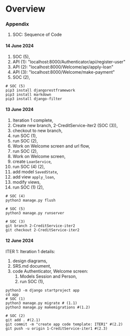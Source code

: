 # Overview

### Appendix
1. SOC: Sequence of Code

#### 14 June 2024

1. SOC (5),
2. API (1): "localhost:8000/Authenticator/api/register-user"
3. API (2): "localhost:8000/Welcome/api/apply-loan"
4. API (3): "localhost:8000/Welcome/make-payment"
5. SOC (2),

```shell
# SOC (5)
pip3 install djangorestframework
pip3 install markdown
pip3 install django-filter
```

#### 13 June 2024

1. Iteration 1 complete,
2. Create new branch, 2-CreditService-iter2 (SOC (3)),
3. checkout to new branch,
4. run SOC (1),
5. run SOC (2),
6. Work on Welcome screen and url flow,
7. run SOC (2),
8. Work on Welcome screen,
9. create ```LoanService```,
10. run SOC (4) (2),
11. add model ```SavedState```,
12. add view ```apply_loan```,
13. modify views,
14. run SOC (1) (2),

```shell
# SOC (4)
python3 manage.py flush

# SOC (5)
python3 manage.py runserver
```

```shell
# SOC (3)
git branch 2-CreditService-iter2
git checkout 2-CreditService-iter2
```

#### 12 June 2024

ITER 1:
Iteration 1 details:

1. design diagrams,
2. SRS.md document,
3. code Authenticator, Welcome screen:
    1. Models Session and Person,
    2. run SOC (1),

```shell
python3 -m django startproject app
cd app
# SOC (1)
python3 manage.py migrate # (1.1)
python3 manage.py makemigrations #(1.2)
```

```shell 
# SOC (2)
git add . #(2.1)
git commit -m "create app code template: ITER1" #(2.2)
git push -u origin 1-CreditService-iter1 #(2.3)
```
